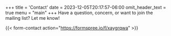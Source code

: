 +++
title = 'Contact'
date = 2023-12-05T20:17:57-06:00
omit_header_text = true
menu = "main"
+++
Have a question, concern, or want to join the mailing list? Let me know!


{{< form-contact action="https://formspree.io/f/xaygrqwa" >}}